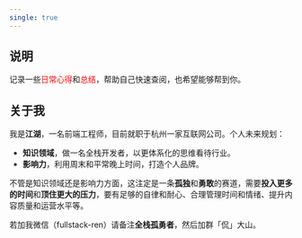 ```yaml
---
single: true
---
```


<div class="content-card">

## 说明

记录一些<span style="color:red;">日常心得</span>和<span style="color:red;">总结</span>，帮助自己快速查阅，也希望能够帮到你。

</div>

<div class="content-card">

## 关于我

我是**江湖**，一名前端工程师，目前就职于杭州一家互联网公司。个人未来规划：

- **知识领域**，做一名全栈开发者，以更体系化的思维看待行业。
- **影响力**，利用周末和平常晚上时间，打造个人品牌。

不管是知识领域还是影响力方面，这注定是一条**孤独**和**勇敢**的赛道，需要**投入更多的时间**和**顶住更大的压力**，要有足够的自律和耐心、合理管理时间和情绪、提升内容质量和运营水平等。

若加我微信（fullstack-ren）请备注**全栈孤勇者**，然后加群「侃」大山。

</div>
